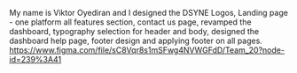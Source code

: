 My name is Viktor Oyediran and I designed the DSYNE Logos,
Landing page - one platform all features section,
contact us page,
revamped the dashboard,
typography selection for header and body, 
designed the dashboard help page,
footer design and applying footer on all pages.
https://www.figma.com/file/sC8Vqr8s1mSFwg4NVWGFdD/Team_20?node-id=239%3A41
